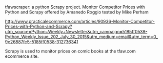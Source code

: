 tfawscraper: a python Scrapy project.
Monitor Competitor Prices with Python and Scrapy
offered by Amanedo Roggio
tested by Mike Perham

http://www.practicalecommerce.com/articles/90936-Monitor-Competitor-Prices-with-Python-and-Scrapy?utm_source=Python+Weekly+Newsletter&utm_campaign=5185ff0538-Python_Weekly_Issue_202_July_30_2015&utm_medium=email&utm_term=0_9e26887fc5-5185ff0538-312736341


Scrapy is used to monitor prices on comic books at the tfaw.com ecommerce site.


